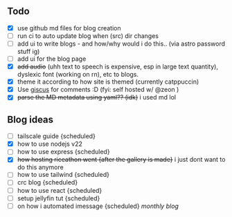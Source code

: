 ## Todo

- [x] use github md files for blog creation
- [ ] run ci to auto update blog when (src) dir changes
- [ ] add ui to write blogs - and how/why would i do this.. (via astro password stuff ig)
- [ ] add ui for the blog page
- [x] ~~add audio~~ (uhh text to speech is expensive, esp in large text quantity), dyslexic font (working on rn), etc to blogs.
- [x] theme it according to how site is themed (currently catppuccin)
- [x] Use [giscus](https://giscus.app/) for comments :D (fyi: self hosted w/ @zeon )
- [x] ~~parse the MD metadata using yaml?? (idk)~~ i used md lol

## Blog ideas

- [ ] tailscale guide {scheduled}
- [x] how to use nodejs v22
- [ ] how to use express {scheduled}
- [x] ~~how hosting riceathon went {after the gallery is made}~~ i just dont want to do this anymore
- [ ] how to use tailwind {scheduled}
- [ ] crc blog {scheduled}
- [ ] how to use react {scheduled}
- [ ] setup jellyfin tut {scheduled}
- [ ] on how i automated imessage {scheduled}
      _monthly blog_
